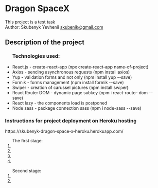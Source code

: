 # Dragon SpaceX
This project is a test task
<br>
Аuthor: Skubenyk Yevhenii skubenik@gmail.com

## Description of the project
<ul><h3>Technologies used:</h3>
  <li>React.js - create-react-app (npx create-react-app name-of-project)</li>
  <li>Axios - sending asynchronous requests (npm install axios)</li>
  <li>Yup - validation forms and not only (npm install yup --save)</li>
  <li>Formik - forms management (npm install formik --save)</li>
  <li>Swiper - creation of carussel pictures (npm install swiper)</li>
  <li>React Router DOM - dynamic page subkey (npm i react-router-dom --save)</li>
  <li>React lazy - the components load is postponed</li>
  <li>Node sass - package connection sass (npm i node-sass --save)</li>
</ul>
<h3>Instructions for project deployment on Heroku hosting</h3>
https://skubenyk-dragon-space-x-heroku.herokuapp.com/
<ol>The first stage:
  <li></li>
  <li></li>  
  <li></li>
  <li></li>
</ol>
<ol>Second stage:
  <li></li>
  <li></li>
</ol>
